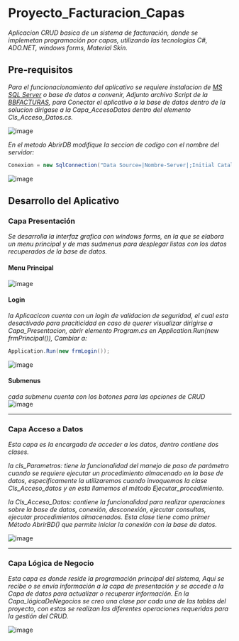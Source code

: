 # Proyecto_Facturacion_Capas
_Aplicacion CRUD basica de un sistema de facturación, donde se implemetan programación por capas, utilizando las tecnologias C#, ADO.NET, windows forms, Material Skin._

## Pre-requisitos 

_Para el funcionacionamiento del aplicativo se requiere instalacion de [MS SQL Server](https://www.microsoft.com/en-us/sql-server/sql-server-downloads) o base de datos a convenir, Adjunto archivo Script de la [BBFACTURAS](https://drive.google.com/file/d/14fE9tqQflnmB01Hbxw0fHH6UVYZkuHyp/view?usp=sharing), para Conectar el aplicativo a la base de datos dentro de la solucion dirigase a la Capa_AccesoDatos dentro del elemento Cls_Acceso_Datos.cs._

![image](https://github.com/MiguelPerezGuerra/Proyecto_Facturacion_Capas/assets/117006163/23146a22-a925-4c7f-9d2d-4ae8a379ad26)

_En el metodo AbrirDB modifique la seccion de codigo con el nombre del servidor:_

```C#
Conexion = new SqlConnection("Data Source=|Nombre-Server|;Initial Catalog=[DBFACTURAS];Integrated Security=True");
```
![image](https://github.com/MiguelPerezGuerra/Proyecto_Facturacion_Capas/assets/117006163/85d35ee7-bc8d-4da2-bf0a-027200085342)


## Desarrollo del Aplicativo

### Capa Presentación

_Se desarrolla la interfaz grafica con windows forms, en la que se elabora un menu principal y de mas sudmenus para desplegar listas con los datos recuperados de la base
de datos._

#### Menu Principal
![image](https://github.com/MiguelPerezGuerra/Proyecto_Facturacion_Capas/assets/117006163/e0bee34e-21c0-4cbf-8fb7-8620d521de8f)
#### Login
_la Aplicacicon cuenta con un login de validacion de seguridad, el cual esta desactivado para praciticidad en caso de querer visualizar dirigirse a Capa_Presentacion, abrir elemento Program.cs en Application.Run(new frmPrincipal()), Cambiar a:_

  ```c#
Application.Run(new frmLogin());
  ```
![image](https://github.com/MiguelPerezGuerra/Proyecto_Facturacion_Capas/assets/117006163/e55d9632-0fde-46d7-9bf3-b6d93e176acd)

#### Submenus 
_cada submenu cuenta con los botones para las opciones de CRUD_
![image](https://github.com/MiguelPerezGuerra/Proyecto_Facturacion_Capas/assets/117006163/97ec447b-b8d3-4c59-9be7-0952a49bdc2b)

---
### Capa Acceso a Datos

_Esta capa es la encargada de acceder a los datos, dentro contiene dos clases._

_la cls_Parametros: tiene la funcionalidad del manejo de paso de parámetro cuando se requiere ejecutar un procedimiento almacenado en la base de datos, específicamente la utilizaremos cuando invoquemos la clase Cls_Acceso_datos y en esta llamemos el método Ejecutar_procedimiento._

_la Cls_Acceso_Datos: contiene la funcionalidad para realizar operaciones sobre la base de datos, conexión, desconexión, ejecutar consultas, ejecutar procedimientos almacenados. Esta clase tiene como primer Método AbrirBD() que permite iniciar la conexión con la base de datos._

![image](https://github.com/MiguelPerezGuerra/Proyecto_Facturacion_Capas/assets/117006163/ba024c13-5599-450d-a6f9-f2c18f36b34a)


---
### Capa Lógica de Negocio

_Esta capa es donde reside la programación principal del sistema, Aquí se recibe o se envía información a la capa de presentación y se accede a la Capa de datos para actualizar o recuperar información. En la Capa_lógicaDeNegocios se creo una clase por cada una de las tablas del proyecto, con estas se realizan las diferentes operaciones requeridas para la gestión del CRUD._

![image](https://github.com/MiguelPerezGuerra/Proyecto_Facturacion_Capas/assets/117006163/683a72f6-7e50-47e2-aeb3-a90ed3e2085d)
